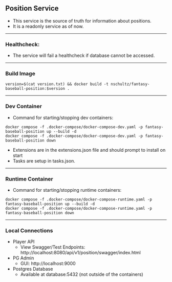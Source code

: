 ## Position Service

- This service is the source of truth for information about positions.
- It is a readonly service as of now.

---

### Healthcheck:

- The service will fail a healthcheck if database cannot be accessed.

---

### Build Image

```
version=$(cat version.txt) && docker build -t nschultz/fantasy-baseball-position:$version .
```

---

### Dev Container

- Command for starting/stopping dev containers:

```
docker compose -f .docker-compose/docker-compose-dev.yaml -p fantasy-baseball-position up --build -d
docker compose -f .docker-compose/docker-compose-dev.yaml -p fantasy-baseball-position down
```

- Extensions are in the extensions.json file and should prompt to install on start
- Tasks are setup in tasks.json.

---

### Runtime Container

- Command for starting/stopping runtime containers:

```
docker compose -f .docker-compose/docker-compose-runtime.yaml -p fantasy-baseball-position up --build -d
docker compose -f .docker-compose/docker-compose-runtime.yaml -p fantasy-baseball-position down
```

---

### Local Connections

- Player API
  - View Swagger/Test Endpoints: http://localhost:8080/api/v1/position/swagger/index.html
- PG Admin
  - GUI: http://localhost:9000
- Postgres Database
  - Available at database:5432 (not outside of the containers)
